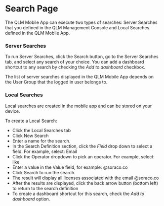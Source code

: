 # Search Page

The QLM Mobile App can execute two types of searches: Server Searches that you defined in the QLM Management Console and Local Searches defined in the QLM Mobile App.

### Server Searches

To run Server Searches, click the Search button, go to the Server Searches tab, and select any search of your choice. You can add a dashboard shortcut to any search by checking the _Add to dashboard_ checkbox.

The list of server searches displayed in the QLM Mobile App depends on the User Group that the logged in user belongs to.

### Local Searches

Local searches are created in the mobile app and can be stored on your device.

To create a Local Search:

* Click the Local Searches tab
* Click New Search
* Enter a name for the search.&#x20;
* In the Search Definition section, click the _Field_ drop down to select a field. For example, select: Email
* Click the Operator dropdown to pick an operator. For example, select: like
* Enter a value in the Value field, for example: @soraco.co
* Click Search to run the search.
* The result will display all licenses associated with the email @soraco.co
* After the results are displayed, click the back arrow button (bottom left) to return to the search definition
* To create a dashboard shortcut for this search, check the _Add to dashboard_ option.

